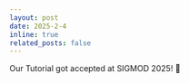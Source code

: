 ```yaml
---
layout: post
date: 2025-2-4
inline: true
related_posts: false
---
```


Our Tutorial got accepted at SIGMOD 2025! :tada:
